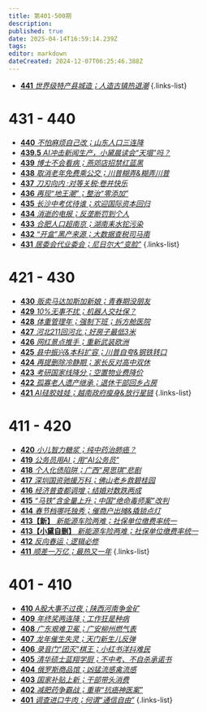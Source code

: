```yaml
---
title: 第401-500期
description: 
published: true
date: 2025-04-14T16:59:14.239Z
tags: 
editor: markdown
dateCreated: 2024-12-07T06:25:46.388Z
---
```


<!--
# 491 - 500

- [**500** **](./401-500/500.md)
- [**499** **](./401-500/499.md)
- [**498** **](./401-500/498.md)
- [**497** **](./401-500/497.md)
- [**496** **](./401-500/496.md)
- [**495** **](./401-500/495.md)
- [**494** **](./401-500/494.md)
- [**493** **](./401-500/493.md)
- [**492** **](./401-500/492.md)
- [**491** **](./401-500/491.md)
{.links-list}

# 481 - 490

- [**490** **](./401-500/490.md)
- [**489** **](./401-500/489.md)
- [**488** **](./401-500/488.md)
- [**487** **](./401-500/487.md)
- [**486** **](./401-500/486.md)
- [**485** **](./401-500/485.md)
- [**484** **](./401-500/484.md)
- [**483** **](./401-500/483.md)
- [**482** **](./401-500/482.md)
- [**481** **](./401-500/481.md)
{.links-list}

# 471 - 480

- [**480** **](./401-500/480.md)
- [**479** **](./401-500/479.md)
- [**478** **](./401-500/478.md)
- [**477** **](./401-500/477.md)
- [**476** **](./401-500/476.md)
- [**475** **](./401-500/475.md)
- [**474** **](./401-500/474.md)
- [**473** **](./401-500/473.md)
- [**472** **](./401-500/472.md)
- [**471** **](./401-500/471.md)
{.links-list}

# 461 - 470

- [**470** **](./401-500/470.md)
- [**469** **](./401-500/469.md)
- [**468** **](./401-500/468.md)
- [**467** **](./401-500/467.md)
- [**466** **](./401-500/466.md)
- [**465** **](./401-500/465.md)
- [**464** **](./401-500/464.md)
- [**463** **](./401-500/463.md)
- [**462** **](./401-500/462.md)
- [**461** **](./401-500/461.md)
{.links-list}

# 451 - 460

- [**460** **](./401-500/460.md)
- [**459** **](./401-500/459.md)
- [**458** **](./401-500/458.md)
- [**457** **](./401-500/457.md)
- [**456** **](./401-500/456.md)
- [**455** **](./401-500/455.md)
- [**454** **](./401-500/454.md)
- [**453** **](./401-500/453.md)
- [**452** **](./401-500/452.md)
- [**451** **](./401-500/451.md)
{.links-list}

# 441 - 450

- [**450** **](./401-500/450.md)
- [**449** **](./401-500/449.md)
- [**448** **](./401-500/448.md)
- [**447** **](./401-500/447.md)
- [**446** **](./401-500/446.md)
- [**445** **](./401-500/445.md)
- [**444** **](./401-500/444.md)
- [**443** **](./401-500/443.md)
- [**442** **](./401-500/442.md)-->
- [**441** *世界级特产县城造；人造古镇热退潮*](./401-500/441.md)
{.links-list}

# 431 - 440

- [**440** *不怕麻烦自己改；山东人口三连降*](./401-500/440.md)
- [**439.5** *AI冲击新闻生产，小黛晨读会“天塌”吗？*](./401-500/439-1.md)
- [**439** *博士不会看病；燕郊店招禁红蓝黑*](./401-500/439.md)
- [**438** *取消老年免费乘公交；川普糊弄&糊弄川普*](./401-500/438.md)
- [**437** *刀刃向内 ;对等关税;卷并快乐*](./401-500/437.md)
- [**436** *再现“地王潮”；整治“零添加”*](./401-500/436.md)
- [**435** *长沙中考优待谁；欢迎国际资本回归*](./401-500/435.md)
- [**434** *消逝的电报；反垄断罚到个人*](./401-500/434.md)
- [**433** *合肥人口超南京；湖南耒水铊污染*](./401-500/433.md)
- [**432** *“开盒”黑产来源；大数据查税司马南*](./401-500/432.md)
- [**431** *居委会代业委会；尼日尔大“变脸”*](./401-500/431.md)
{.links-list}

# 421 - 430

- [**430** *贩卖马达加斯加新娘；青春期没朋友*](./401-500/430.md)
- [**429** *10%无事不扰；机器人交社保？*](./401-500/429.md)
- [**428** *体重管理年；强制下班；拆方舱医院*](./401-500/428.md)
- [**427** *河北211回河北；好房子最低3米*](./401-500/427.md)
- [**426** *网红景点推手；重新武装欧洲*](./401-500/426.md)
- [**425** *县中振兴&本科扩容；川普自夸&钢铁转口*](./401-500/425.md)
- [**424** *再提删除冷静期；家长反对高中双休*](./401-500/424.md)
- [**423** *考研国家线降分；空置物业费降价*](./401-500/423.md)
- [**422** *孤寡老人遗产继承；退休干部回乡占房*](./401-500/422.md)
- [**421** *AI硅胶娃娃；越南政府瘦身&放行星链*](./401-500/421.md)
{.links-list}

# 411 - 420

- [**420** *小儿智力糖浆；纯中药治肺癌？*](./401-500/420.md)
- [**419** *公务员用AI；用“AI公务员”*](./401-500/419.md)
- [**418** *个人化债陷阱；广西“房思琪”悲剧*](./401-500/418.md)
- [**417** *深圳国资驰援万科；佛山老乡救碧桂园*](./401-500/417.md)
- [**416** *经济普查都调增；结婚对数跌两成*](./401-500/416.md)
- [**415** *“马铁”含金量上升；中国“绝命毒师案”改判*](./401-500/415.md)
- [**414** *春节档哪吒独秀；催商户出摊&撬锁点灯*](./401-500/414.md)
- [**413【新】** *新能源车险两难；社保单位缴费率统一*](./401-500/413-1.md)
- [**413【小黛自删】** *新能源车险两难；社保单位缴费率统一*](./401-500/413.md)
- [**412** *反向春运；逻辑必修*](./401-500/412.md)
- [**411** *顺差一万亿；最热又一年*](./401-500/411.md)
{.links-list}

# 401 - 410

- [**410** *A股大事不过夜；陕西河南争金矿*](./401-500/410.md)
- [**409** *年终奖两连降；工作狂是种病*](./401-500/409.md)
- [**408** *广东艰难卫冕；广安柳州燃气表*](./401-500/408.md)
- [**407** *龙年催生失灵；天门新生儿反弹*](./401-500/407.md)
- [**406** *录音门“团灭”棋王；小红书洋抖难民*](./401-500/406.md)
- [**405** *清华硕士蓝翔学厨；不中考、不自杀承诺书*](./401-500/405.md)
- [**404** *俄罗斯商品馆；凶猛流感禽流感*](./401-500/404.md)
- [**403** *国家补贴上新；干部带头消费*](./401-500/403.md)
- [**402** *减肥药争霸战；重审“抗癌神医案”*](./401-500/402.md)
- [**401** *调查进口牛肉；何谓“通信自由”*](./401-500/401.md)
{.links-list}
